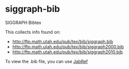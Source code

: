 siggraph-bib
============

SIGGRAPH Bibtex

This collects info found on:
* http://ftp.math.utah.edu/pub/tex/bib/siggraph.bib
* http://ftp.math.utah.edu/pub/tex/bib/siggraph2000.bib
* http://ftp.math.utah.edu/pub/tex/bib/siggraph2010.bib

To view the .bib file, you can use [JabRef](http://jabref.sourceforge.net/)
